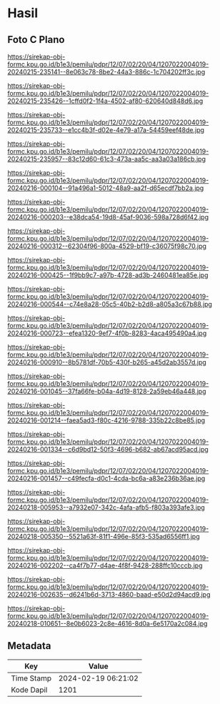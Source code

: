 # Hasil

## Foto C Plano

https://sirekap-obj-formc.kpu.go.id/b1e3/pemilu/pdpr/12/07/02/20/04/1207022004019-20240215-235141--8e063c78-8be2-44a3-886c-1c704202ff3c.jpg

https://sirekap-obj-formc.kpu.go.id/b1e3/pemilu/pdpr/12/07/02/20/04/1207022004019-20240215-235426--1cffd0f2-1f4a-4502-af80-620640d848d6.jpg

https://sirekap-obj-formc.kpu.go.id/b1e3/pemilu/pdpr/12/07/02/20/04/1207022004019-20240215-235733--e1cc4b3f-d02e-4e79-a17a-54459eef48de.jpg

https://sirekap-obj-formc.kpu.go.id/b1e3/pemilu/pdpr/12/07/02/20/04/1207022004019-20240215-235957--83c12d60-61c3-473a-aa5c-aa3a03a186cb.jpg

https://sirekap-obj-formc.kpu.go.id/b1e3/pemilu/pdpr/12/07/02/20/04/1207022004019-20240216-000104--91a496a1-5012-48a9-aa2f-d65ecdf7bb2a.jpg

https://sirekap-obj-formc.kpu.go.id/b1e3/pemilu/pdpr/12/07/02/20/04/1207022004019-20240216-000203--e38dca54-19d8-45af-9036-598a728d6f42.jpg

https://sirekap-obj-formc.kpu.go.id/b1e3/pemilu/pdpr/12/07/02/20/04/1207022004019-20240216-000312--62304f96-800a-4529-bf19-c36075f98c70.jpg

https://sirekap-obj-formc.kpu.go.id/b1e3/pemilu/pdpr/12/07/02/20/04/1207022004019-20240216-000425--1f9bb9c7-a97b-4728-ad3b-2460481ea85e.jpg

https://sirekap-obj-formc.kpu.go.id/b1e3/pemilu/pdpr/12/07/02/20/04/1207022004019-20240216-000544--c74e8a28-05c5-40b2-b2d8-a805a3c67b88.jpg

https://sirekap-obj-formc.kpu.go.id/b1e3/pemilu/pdpr/12/07/02/20/04/1207022004019-20240216-000723--efea1320-9ef7-4f0b-8283-4aca495490a4.jpg

https://sirekap-obj-formc.kpu.go.id/b1e3/pemilu/pdpr/12/07/02/20/04/1207022004019-20240216-000910--8b5781df-70b5-430f-b265-a45d2ab3557d.jpg

https://sirekap-obj-formc.kpu.go.id/b1e3/pemilu/pdpr/12/07/02/20/04/1207022004019-20240216-001045--37fa66fe-b04a-4d19-8128-2a59eb46a448.jpg

https://sirekap-obj-formc.kpu.go.id/b1e3/pemilu/pdpr/12/07/02/20/04/1207022004019-20240216-001214--faea5ad3-f80c-4216-9788-335b22c8be85.jpg

https://sirekap-obj-formc.kpu.go.id/b1e3/pemilu/pdpr/12/07/02/20/04/1207022004019-20240216-001334--c6d9bd12-50f3-4696-b682-ab67acd95acd.jpg

https://sirekap-obj-formc.kpu.go.id/b1e3/pemilu/pdpr/12/07/02/20/04/1207022004019-20240216-001457--c49fecfa-d0c1-4cda-bc6a-a83e236b36ae.jpg

https://sirekap-obj-formc.kpu.go.id/b1e3/pemilu/pdpr/12/07/02/20/04/1207022004019-20240218-005953--a7932e07-342c-4afa-afb5-f803a393afe3.jpg

https://sirekap-obj-formc.kpu.go.id/b1e3/pemilu/pdpr/12/07/02/20/04/1207022004019-20240218-005350--5521a63f-81f1-496e-85f3-535ad6556ff1.jpg

https://sirekap-obj-formc.kpu.go.id/b1e3/pemilu/pdpr/12/07/02/20/04/1207022004019-20240216-002202--ca4f7b77-d4ae-4f8f-9428-288ffc10cccb.jpg

https://sirekap-obj-formc.kpu.go.id/b1e3/pemilu/pdpr/12/07/02/20/04/1207022004019-20240216-002635--d6241b6d-3713-4860-baad-e50d2d94acd9.jpg

https://sirekap-obj-formc.kpu.go.id/b1e3/pemilu/pdpr/12/07/02/20/04/1207022004019-20240218-010651--8e0b6023-2c8e-4616-8d0a-6e5170a2c084.jpg


## Metadata

| Key        | Value               |
| ---------- | ------------------- |
| Time Stamp | 2024-02-19 06:21:02 |
| Kode Dapil | 1201                |



